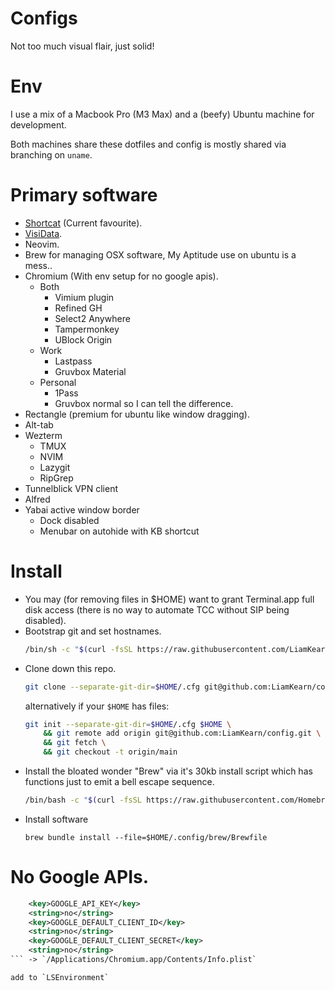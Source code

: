 # Configs
Not too much visual flair, just solid!

# Env
I use a mix of a Macbook Pro (M3 Max) and a (beefy) Ubuntu machine for development.

Both machines share these dotfiles and config is mostly shared via branching on `uname`.

# Primary software
- [Shortcat](https://shortcat.app/) (Current favourite).
- [VisiData](https://www.visidata.org/).
- Neovim.
- Brew for managing OSX software, My Aptitude use on ubuntu is a mess..
- Chromium (With env setup for no google apis).
    - Both
        - Vimium plugin
        - Refined GH
        - Select2 Anywhere
        - Tampermonkey
        - UBlock Origin
    - Work
        - Lastpass
        - Gruvbox Material
    - Personal
        - 1Pass
        - Gruvbox normal so I can tell the difference.
- Rectangle (premium for ubuntu like window dragging).
- Alt-tab
- Wezterm
    - TMUX
    - NVIM
    - Lazygit
    - RipGrep
- Tunnelblick VPN client
- Alfred
- Yabai active window border
    - Dock disabled
    - Menubar on autohide with KB shortcut

# Install
- You may (for removing files in $HOME) want to grant Terminal.app full disk access (there is no way to automate TCC without SIP being disabled).
- Bootstrap git and set hostnames.
	```sh
	/bin/sh -c "$(curl -fsSL https://raw.githubusercontent.com/LiamKearn/config/main/bootstrap.sh)"
	```
- Clone down this repo.
	```sh
	git clone --separate-git-dir=$HOME/.cfg git@github.com:LiamKearn/config.git $HOME
	```
	alternatively if your `$HOME` has files:
	```sh
	git init --separate-git-dir=$HOME/.cfg $HOME \
		&& git remote add origin git@github.com:LiamKearn/config.git \
		&& git fetch \
		&& git checkout -t origin/main
	```
- Install the bloated wonder "Brew" via it's 30kb install script which has functions just to emit a bell escape sequence.
	```sh
	/bin/bash -c "$(curl -fsSL https://raw.githubusercontent.com/Homebrew/install/HEAD/install.sh)"
	```
- Install software
	```
	brew bundle install --file=$HOME/.config/brew/Brewfile
	```

# No Google APIs.
```xml
    <key>GOOGLE_API_KEY</key>
    <string>no</string>
    <key>GOOGLE_DEFAULT_CLIENT_ID</key>
    <string>no</string>
    <key>GOOGLE_DEFAULT_CLIENT_SECRET</key>
    <string>no</string>
``` -> `/Applications/Chromium.app/Contents/Info.plist`

add to `LSEnvironment`
